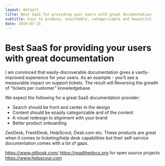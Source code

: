 ```yaml
---
layout: default
title: Best SaaS for providing your users with great documentation
subtitle: Easy to produce, searchable, categorizable and beautiful
date: 2019-07-15
---
```



# Best SaaS for providing your users with great documentation


I am convinced that easily-discoverable documentation gives a vastly-improved experience for your users. As an example - you’ll see a measurable impact on support tickets.
The result will Reversing the growth of “tickets per customer”
knowledgebase

We expect the following for a great SaaS documentation provider:
-   Search should be front and center in the design
-   Content should be ezasily categorizable and  of the content
-   A visual redesign to alignment with your brand
-  Better product onboarding

ZenDesk, FreshDesk, HelpScout, Desk.com etc. These products are great when it comes to ticketing/help desk capabilities but their self-service documentation comes with a lot of gaps.


https://www.gitbook.com/
https://readthedocs.org for open source projects
https://www.helpscout.com 
